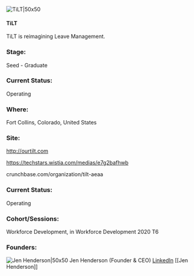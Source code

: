 

![TiLT|50x50](https://apimg.techstars.com/connect/images/image_files/5fa46e2f44e0820852000149/original/Insta-TiLT-Profile_%283%29.jpg)

#### TiLT
TiLT is reimagining Leave Management.

### Stage: 
Seed - Graduate 

### Current Status: 
Operating

### Where:
Fort Collins, Colorado, United States

### Site:
http://ourtilt.com

https://techstars.wistia.com/medias/e7g2bafhwb

crunchbase.com/organization/tilt-aeaa

### Current Status: 
Operating

### Cohort/Sessions: 
Workforce Development, in Workforce Development 2020 T6

### Founders: 

![Jen Henderson|50x50](https://apimg.techstars.com/connect/images/image_files/5f89fbf144e082334d000067/original/04FCECF5-ACB9-45D2-A92A-856CDC6025BB.JPG) Jen Henderson (Founder & CEO) [LinkedIn](https://linkedin.com/in/jenniferhendersonjctcjcdc) [[Jen Henderson]]



